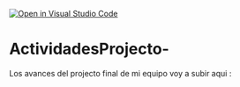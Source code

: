 [![Open in Visual Studio Code](https://classroom.github.com/assets/open-in-vscode-c66648af7eb3fe8bc4f294546bfd86ef473780cde1dea487d3c4ff354943c9ae.svg)](https://classroom.github.com/online_ide?assignment_repo_id=8513479&assignment_repo_type=AssignmentRepo)
# ActividadesProjecto-
Los avances del projecto final de mi equipo voy a subir aqui : 
